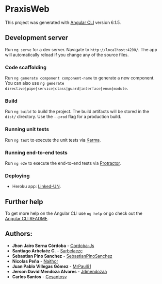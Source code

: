 # PraxisWeb

This project was generated with [Angular CLI](https://github.com/angular/angular-cli) version 6.1.5.

## Development server

Run `ng serve` for a dev server. Navigate to `http://localhost:4200/`. The app will automatically reload if you change any of the source files.

### Code scaffolding

Run `ng generate component component-name` to generate a new component. You can also use `ng generate directive|pipe|service|class|guard|interface|enum|module`.

### Build

Run `ng build` to build the project. The build artifacts will be stored in the `dist/` directory. Use the `--prod` flag for a production build.

### Running unit tests

Run `ng test` to execute the unit tests via [Karma](https://karma-runner.github.io).

### Running end-to-end tests

Run `ng e2e` to execute the end-to-end tests via [Protractor](http://www.protractortest.org/).

### Deploying

* Heroku app: [Linked-UN](https://linked-un.herokuapp.com).

## Further help

To get more help on the Angular CLI use `ng help` or go check out the [Angular CLI README](https://github.com/angular/angular-cli/blob/master/README.md).

## Authors:
* **Jhon Jairo Serna Córdoba** - [Cordoba-Js](https://github.com/Cordoba-Js)
* **Santiago Arbelaéz C.** - [Sarbelaezc](https://github.com/sarbelaezc)
* **Sebastian Pino Sanchez** - [SebastianPinoSanchez](https://github.com/sebastianpinosanchez)
* **Nicolas Peña** - [Naithor](https://github.com/Naithor)
* **Juan Pablo Villegas Gómez** - [MrPaul91](https://github.com/MrPaul91)
* **Jerson David Mendoza Alvares** - [Jdmendozaa](https://github.com/jdmendozaa)
* **Carlos Santos** - [Cesantosv](https://github.com/cesantosv)
